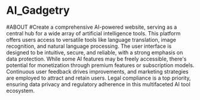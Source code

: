 # AI_Gadgetry
#ABOUT
#Create a comprehensive AI-powered website, serving as a central hub for a wide array of artificial intelligence tools. This platform offers users access to versatile tools like language translation, image recognition, and natural language processing. The user interface is designed to be intuitive, secure, and reliable, with a strong emphasis on data protection. While some AI features may be freely accessible, there's potential for monetization through premium features or subscription models. Continuous user feedback drives improvements, and marketing strategies are employed to attract and retain users. Legal compliance is a top priority, ensuring data privacy and regulatory adherence in this multifaceted AI tool ecosystem.
